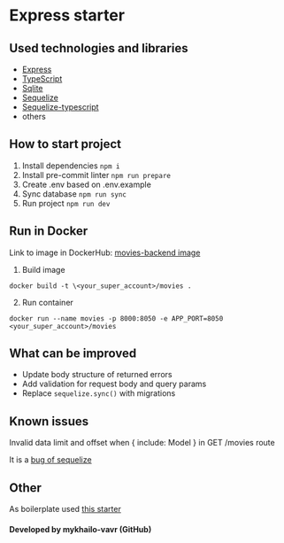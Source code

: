 # Express starter

## Used technologies and libraries

- [Express](https://expressjs.com/)
- [TypeScript](https://www.typescriptlang.org/)
- [Sqlite](https://www.sqlite.org/index.html)
- [Sequelize](https://sequelize.org/)
- [Sequelize-typescript](https://www.npmjs.com/package/sequelize-typescript)
- others

## How to start project

1. Install dependencies
   `npm i`
2. Install pre-commit linter
   `npm run prepare`
3. Create .env based on .env.example
4. Sync database
   `npm run sync`
5. Run project
   `npm run dev`

## Run in Docker

Link to image in DockerHub: [movies-backend image](https://hub.docker.com/repository/docker/skystarpeach/movies/general)

1. Build image

`docker build -t \<your_super_account>/movies .`

2. Run container

`docker run --name movies -p 8000:8050 -e APP_PORT=8050
<your_super_account>/movies`

## What can be improved

- Update body structure of returned errors
- Add validation for request body and query params
- Replace `sequelize.sync()` with migrations

## Known issues

Invalid data limit and offset when { include: Model } in GET /movies route

It is a [bug of sequelize](https://github.com/sequelize/sequelize/issues/14463)

## Other

As boilerplate used [this starter](https://github.com/mykhailo-vavr/express-starter)

#### Developed by mykhailo-vavr (GitHub)
